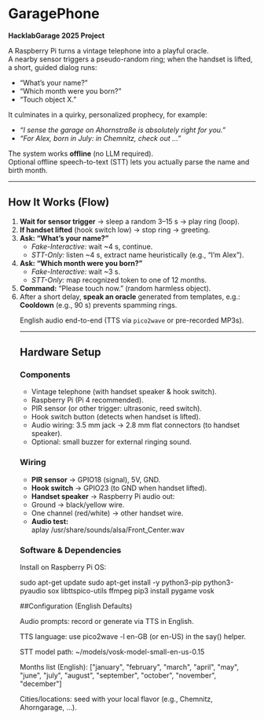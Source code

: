 # GaragePhone
**HacklabGarage 2025 Project**

A Raspberry Pi turns a vintage telephone into a playful oracle.  
A nearby sensor triggers a pseudo-random ring; when the handset is lifted, a short, guided dialog runs:

- “What’s your name?”  
- “Which month were you born?”  
- “Touch object X.”  

It culminates in a quirky, personalized prophecy, for example:  

- *“I sense the garage on Ahornstraße is absolutely right for you.”*  
- *“For Alex, born in July: in Chemnitz, check out …”*  

The system works **offline** (no LLM required).  
Optional offline speech-to-text (STT) lets you actually parse the name and birth month.

---

## How It Works (Flow)
1. **Wait for sensor trigger** → sleep a random 3–15 s → play ring (loop).  
2. **If handset lifted** (hook switch low) → stop ring → greeting.  
3. **Ask: “What’s your name?”**  
   - *Fake-Interactive:* wait ~4 s, continue.  
   - *STT-Only:* listen ~4 s, extract name heuristically (e.g., “I’m Alex”).  
4. **Ask: “Which month were you born?”**  
   - *Fake-Interactive:* wait ~3 s.  
   - *STT-Only:* map recognized token to one of 12 months.  
5. **Command:** “Please touch <object X> now.” (random harmless object).  
6. After a short delay, **speak an oracle** generated from templates, e.g.:
**Cooldown** (e.g., 90 s) prevents spamming rings.

English audio end-to-end (TTS via `pico2wave` or pre-recorded MP3s).

---

## Hardware Setup

### Components
- Vintage telephone (with handset speaker & hook switch).
- Raspberry Pi (Pi 4 recommended).
- PIR sensor (or other trigger: ultrasonic, reed switch).
- Hook switch button (detects when handset is lifted).
- Audio wiring: 3.5 mm jack → 2.8 mm flat connectors (to handset speaker).
- Optional: small buzzer for external ringing sound.

### Wiring
- **PIR sensor** → GPIO18 (signal), 5V, GND.  
- **Hook switch** → GPIO23 (to GND when handset lifted).  
- **Handset speaker** → Raspberry Pi audio out:  
- Ground → black/yellow wire.  
- One channel (red/white) → other handset wire.  
- **Audio test:**  
aplay /usr/share/sounds/alsa/Front_Center.wav

### Software & Dependencies
Install on Raspberry Pi OS:

sudo apt-get update
sudo apt-get install -y python3-pip python3-pyaudio sox libttspico-utils ffmpeg
pip3 install pygame vosk

##Configuration (English Defaults)

Audio prompts: record or generate via TTS in English.

TTS language: use pico2wave -l en-GB (or en-US) in the say() helper.

STT model path: ~/models/vosk-model-small-en-us-0.15

Months list (English): ["january", "february", "march", "april", "may", "june",
 "july", "august", "september", "october", "november", "december"]


Cities/locations: seed with your local flavor (e.g., Chemnitz, Ahorngarage, …).
